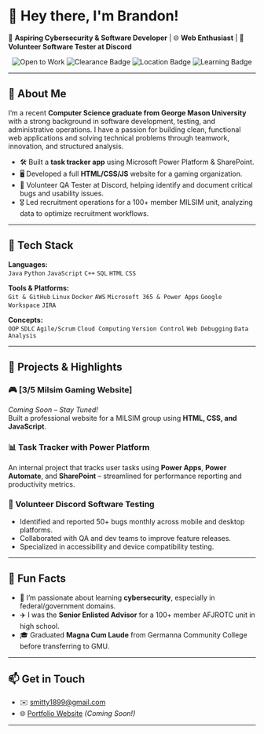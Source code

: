 # 👋 Hey there, I'm Brandon!

🎯 **Aspiring Cybersecurity & Software Developer** | 🌐 **Web Enthusiast** | 🧪 **Volunteer Software Tester at Discord**  

<p align="center">
  <img src="https://img.shields.io/badge/Open%20to-Work-%2300b894?style=for-the-badge&logo=freelancer&logoColor=white" alt="Open to Work" />
  <img src="https://img.shields.io/badge/Security%20Clearance-Eligible%20up%20to%20TS%2FSCI%20%2B%20Poly-%23e84393?style=for-the-badge&logo=trustpilot&logoColor=white" alt="Clearance Badge" />
  <img src="https://img.shields.io/badge/Based%20in-Alexandria,%20VA-%232c3e50?style=for-the-badge&logo=homeadvisor&logoColor=white" alt="Location Badge" />
  <img src="https://img.shields.io/badge/Currently%20Learning-Power%20Platform-%237d5fff?style=for-the-badge&logo=microsoft&logoColor=white" alt="Learning Badge" />
</p>

---

## 🧭 About Me

I’m a recent **Computer Science graduate from George Mason University** with a strong background in software development, testing, and administrative operations. I have a passion for building clean, functional web applications and solving technical problems through teamwork, innovation, and structured analysis.

- 🛠️ Built a **task tracker app** using Microsoft Power Platform & SharePoint.
- 🖥️ Developed a full **HTML/CSS/JS** website for a gaming organization.
- 🐞 Volunteer QA Tester at Discord, helping identify and document critical bugs and usability issues.
- 🎖️ Led recruitment operations for a 100+ member MILSIM unit, analyzing data to optimize recruitment workflows.

---

## 🧰 Tech Stack

**Languages:**  
`Java` `Python` `JavaScript` `C++` `SQL` `HTML` `CSS`

**Tools & Platforms:**  
`Git & GitHub` `Linux` `Docker` `AWS` `Microsoft 365 & Power Apps` `Google Workspace` `JIRA`

**Concepts:**  
`OOP` `SDLC` `Agile/Scrum` `Cloud Computing` `Version Control` `Web Debugging` `Data Analysis`

---

## 🚀 Projects & Highlights

### 🎮 [3/5 Milsim Gaming Website]
*Coming Soon – Stay Tuned!*  
Built a professional website for a MILSIM group using **HTML, CSS, and JavaScript**.

### 📊 Task Tracker with Power Platform
An internal project that tracks user tasks using **Power Apps**, **Power Automate**, and **SharePoint** – streamlined for performance reporting and productivity metrics.

### 🐞 Volunteer Discord Software Testing
- Identified and reported 50+ bugs monthly across mobile and desktop platforms.
- Collaborated with QA and dev teams to improve feature releases.
- Specialized in accessibility and device compatibility testing.

---

## 🧠 Fun Facts

- 💬 I’m passionate about learning **cybersecurity**, especially in federal/government domains.
- ✈️ I was the **Senior Enlisted Advisor** for a 100+ member AFJROTC unit in high school.
- 🎓 Graduated **Magna Cum Laude** from Germanna Community College before transferring to GMU.

---

## 📫 Get in Touch

- ✉️ [smitty1899@gmail.com](mailto:smitty1899@gmail.com)
- 🌐 [Portfolio Website](#) *(Coming Soon!)*

---
